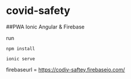 # covid-safety

##PWA Ionic Angular & Firebase

run 

`npm install`

`ionic serve`

firebaseurl = https://codiv-saftey.firebaseio.com/
